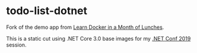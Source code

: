 # todo-list-dotnet

Fork of the demo app from [Learn Docker in a Month of Lunches](https://github.com/sixeyed/diamol).

This is a static cut using .NET Core 3.0 base images for my [.NET Conf 2019]() session.
